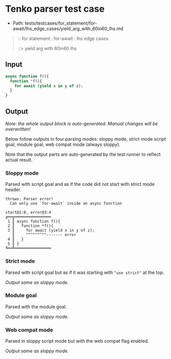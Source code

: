 # Tenko parser test case

- Path: tests/testcases/for_statement/for-await/lhs_edge_cases/yield_arg_with_60in60_lhs.md

> :: for statement : for-await : lhs edge cases
>
> ::> yield arg with 60in60 lhs

## Input

`````js
async function f(){
  function *f(){
    for await (yield x in y of z);
  }
}
`````

## Output

_Note: the whole output block is auto-generated. Manual changes will be overwritten!_

Below follow outputs in four parsing modes: sloppy mode, strict mode script goal, module goal, web compat mode (always sloppy).

Note that the output parts are auto-generated by the test runner to reflect actual result.

### Sloppy mode

Parsed with script goal and as if the code did not start with strict mode header.

`````
throws: Parser error!
  Can only use `for-await` inside an async function

start@1:0, error@3:4
╔══╦════════════════
 1 ║ async function f(){
 2 ║   function *f(){
 3 ║     for await (yield x in y of z);
   ║     ^^^^^^^^^------- error
 4 ║   }
 5 ║ }
╚══╩════════════════

`````

### Strict mode

Parsed with script goal but as if it was starting with `"use strict"` at the top.

_Output same as sloppy mode._

### Module goal

Parsed with the module goal.

_Output same as sloppy mode._

### Web compat mode

Parsed in sloppy script mode but with the web compat flag enabled.

_Output same as sloppy mode._
